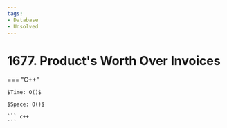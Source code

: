 ```yaml
---
tags:
- Database
- Unsolved
---
```



# 1677. Product's Worth Over Invoices

=== "C++"

    $Time: O()$

    $Space: O()$

    ``` c++
    ```